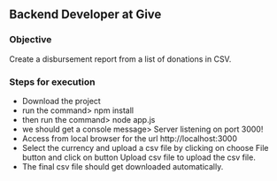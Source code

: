 ## Backend Developer at Give

### Objective
Create a disbursement report from a list of donations in CSV.

### Steps for execution
- Download the project
- run the command> npm install 
- then run the command> node app.js
- we should get a console message> Server listening on port 3000!
- Access from local browser for the url http://localhost:3000
- Select the currency and upload a csv file by clicking on choose File button and click on button Upload csv file to upload the csv file.
- The final csv file should get downloaded automatically.


